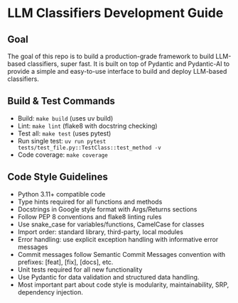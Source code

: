 # LLM Classifiers Development Guide

## Goal

The goal of this repo is to build a production-grade framework to build LLM-based classifiers, super fast. It is built on top of Pydantic and
Pydantic-AI to provide a
simple and easy-to-use interface to build and deploy LLM-based classifiers.

## Build & Test Commands

- Build: `make build` (uses uv build)
- Lint: `make lint` (flake8 with docstring checking)
- Test all: `make test` (uses pytest)
- Run single test: `uv run pytest tests/test_file.py::TestClass::test_method -v`
- Code coverage: `make coverage`

## Code Style Guidelines

- Python 3.11+ compatible code
- Type hints required for all functions and methods
- Docstrings in Google style format with Args/Returns sections
- Follow PEP 8 conventions and flake8 linting rules
- Use snake_case for variables/functions, CamelCase for classes
- Import order: standard library, third-party, local modules
- Error handling: use explicit exception handling with informative error messages
- Commit messages follow Semantic Commit Messages convention with prefixes: [feat], [fix], [docs], etc.
- Unit tests required for all new functionality
- Use Pydantic for data validation and structured data handling.
- Most important part about code style is modularity, maintainability, SRP, dependency injection.